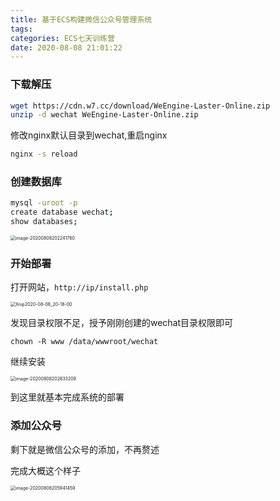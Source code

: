 ```yaml
---
title: 基于ECS构建微信公众号管理系统
tags: 
categories: ECS七天训练营
date: 2020-08-08 21:01:22
---
```


### 下载解压

```bash
wget https://cdn.w7.cc/download/WeEngine-Laster-Online.zip
unzip -d wechat WeEngine-Laster-Online.zip
```

修改nginx默认目录到wechat,重启nginx

```bash
nginx -s reload
```

### 创建数据库

```bash
mysql -uroot -p
create database wechat;
show databases;
```

<img src="https://oss.oldzhg.com/uPic/image-20200808202241760.png" alt="image-20200808202241760" style="zoom:50%;" />

### 开始部署

打开网站，`http://ip/install.php`

<img src="https://pic.oldzhg.com/uPic/Xnip2020-08-08_20-18-00.jpg" alt="Xnip2020-08-08_20-18-00" style="zoom:50%;" />

发现目录权限不足，授予刚刚创建的wechat目录权限即可

```text
chown -R www /data/wwwroot/wechat
```

继续安装

<img src="https://pic.oldzhg.com/uPic/image-20200808202633209.png" alt="image-20200808202633209" style="zoom:50%;" />

到这里就基本完成系统的部署

### 添加公众号

剩下就是微信公众号的添加，不再赘述

完成大概这个样子

<img src="https://pic.oldzhg.com/uPic/image-20200808205941459.png" alt="image-20200808205941459" style="zoom:50%;" />


